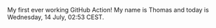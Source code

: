 My first ever working GitHub Action!
My name is Thomas and today is Wednesday, 14 July, 02:53 CEST. 
